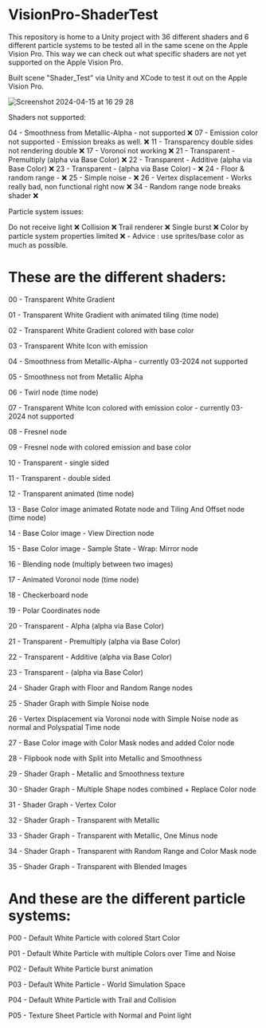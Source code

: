 # VisionPro-ShaderTest
This repository is home to a Unity project with 36 different shaders and 6 different particle systems to be tested all in the same scene on the Apple Vision Pro. This way we can check out what specific shaders are not yet supported on the Apple Vision Pro.

Built scene "Shader_Test" via Unity and XCode to test it out on the Apple Vision Pro.

![Screenshot 2024-04-15 at 16 29 28](https://github.com/360Fabriek/VisionPro-ShaderTest/assets/125959835/4a9de774-36f2-452d-8c21-603d67ca48af)


Shaders not supported:

04 - Smoothness from Metallic-Alpha - not supported :x:
07 - Emission color not supported - Emission breaks as well. :x:
11 - Transparency double sides not rendering double :x:
17 - Voronoi not working :x:
21 - Transparent -  Premultiply (alpha via Base Color) :x:
22 - Transparent - Additive (alpha via Base Color) :x:
23 - Transparent -  (alpha via Base Color) -  :x:
24 - Floor & random range - :x:
25 - Simple noise - :x:
26 - Vertex displacement - Works really bad, non functional right now :x:
34 - Random range node breaks shader :x:

Particle system issues:

Do not receive light :x:
Collision :x:
Trail renderer :x:
Single burst :x:
Color by particle system properties limited :x: - Advice : use sprites/base color as much as possible.


# These are the different shaders:

00 - Transparent White Gradient

01 - Transparent White Gradient with animated tiling (time node)

02 - Transparent White Gradient colored with base color

03 - Transparent White Icon with emission

04 - Smoothness from Metallic-Alpha - currently 03-2024 not supported

05 - Smoothness not from Metallic Alpha

06 - Twirl node (time node)

07 - Transparent White Icon colored with emission color - currently 03-2024 not supported

08 - Fresnel node

09 - Fresnel node with colored emission and base color

10 - Transparent - single sided

11 - Transparent - double sided

12 - Transparent animated (time node)

13 - Base Color image animated Rotate node and Tiling And Offset node (time node)

14 - Base Color image - View Direction node

15 - Base Color image - Sample State - Wrap: Mirror node

16 - Blending node (multiply between two images)

17 - Animated Voronoi node (time node)

18 - Checkerboard node

19 - Polar Coordinates node

20 - Transparent - Alpha (alpha via Base Color)

21 - Transparent -  Premultiply (alpha via Base Color)

22 - Transparent - Additive (alpha via Base Color)

23 - Transparent -  (alpha via Base Color)

24 - Shader Graph with Floor and Random Range nodes

25 - Shader Graph with Simple Noise node

26 - Vertex Displacement via Voronoi node with Simple Noise node as normal and Polyspatial Time node

27 - Base Color image with Color Mask nodes and added Color node

28 - Flipbook node with Split into Metallic and Smoothness

29 - Shader Graph - Metallic and Smoothness texture

30 - Shader Graph - Multiple Shape nodes combined + Replace Color node

31 - Shader Graph - Vertex Color

32 - Shader Graph - Transparent with Metallic

33 - Shader Graph - Transparent with Metallic, One Minus node

34 - Shader Graph - Transparent with Random Range and Color Mask node

35 - Shader Graph - Transparent with Blended Images


# And these are the different particle systems:

P00 - Default White Particle with colored Start Color

P01 - Default White Particle with multiple Colors over Time and Noise

P02 - Default White Particle burst animation

P03 - Default White Particle - World Simulation Space

P04 - Default White Particle with Trail and Collision

P05 - Texture Sheet Particle with Normal and Point light
